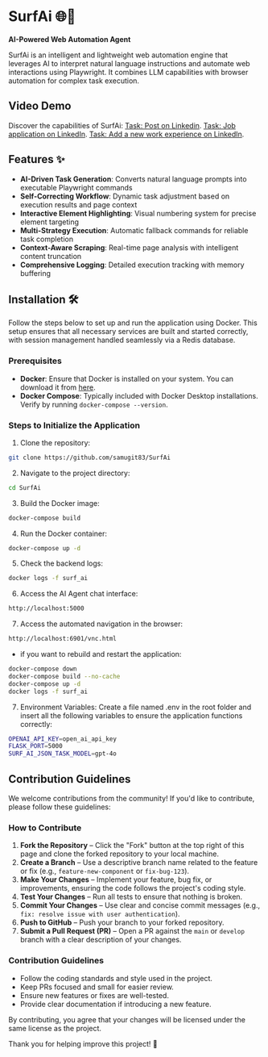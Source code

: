 # SurfAi 🌐🤖

**AI-Powered Web Automation Agent**

SurfAi is an intelligent and lightweight web automation engine that leverages AI to interpret natural language instructions and automate web interactions using Playwright. It combines LLM capabilities with browser automation for complex task execution.

## Video Demo 
Discover the capabilities of SurfAi:
[Task: Post on Linkedin](https://youtu.be/n2jnfNpV6BQ).
[Task: Job application on LinkedIn](https://youtu.be/T3Ej4-eeDag).
[Task: Add a new work experience on LinkedIn](https://youtu.be/hR73ftZ4t_4).

## Features ✨

- **AI-Driven Task Generation**: Converts natural language prompts into executable Playwright commands
- **Self-Correcting Workflow**: Dynamic task adjustment based on execution results and page context
- **Interactive Element Highlighting**: Visual numbering system for precise element targeting
- **Multi-Strategy Execution**: Automatic fallback commands for reliable task completion
- **Context-Aware Scraping**: Real-time page analysis with intelligent content truncation
- **Comprehensive Logging**: Detailed execution tracking with memory buffering


## Installation 🛠️

Follow the steps below to set up and run the application using Docker. This setup ensures that all necessary services are built and started correctly, with session management handled seamlessly via a Redis database.

### Prerequisites
- **Docker**: Ensure that Docker is installed on your system. You can download it from [here](https://www.docker.com/get-started).
- **Docker Compose**: Typically included with Docker Desktop installations. Verify by running `docker-compose --version`. 

### Steps to Initialize the Application

1. Clone the repository:

```bash
git clone https://github.com/samugit83/SurfAi
```

2. Navigate to the project directory:
```bash
cd SurfAi
```

3. Build the Docker image:
```bash
docker-compose build
```

4. Run the Docker container:
```bash
docker-compose up -d
```

5. Check the backend logs:
```bash
docker logs -f surf_ai
```

6. Access the AI Agent chat interface:
```bash
http://localhost:5000
``` 

7. Access the automated navigation in the browser:
```bash
http://localhost:6901/vnc.html
```

- if you want to rebuild and restart the application:

```bash
docker-compose down
docker-compose build --no-cache
docker-compose up -d
docker logs -f surf_ai  
```

7. Environment Variables:
Create a file named .env in the root folder and insert all the following variables to ensure the application functions correctly:

```bash
OPENAI_API_KEY=open_ai_api_key
FLASK_PORT=5000
SURF_AI_JSON_TASK_MODEL=gpt-4o 
```

 


## Contribution Guidelines

We welcome contributions from the community! If you'd like to contribute, please follow these guidelines:

### How to Contribute
1. **Fork the Repository** – Click the "Fork" button at the top right of this page and clone the forked repository to your local machine.
2. **Create a Branch** – Use a descriptive branch name related to the feature or fix (e.g., `feature-new-component` or `fix-bug-123`).
3. **Make Your Changes** – Implement your feature, bug fix, or improvements, ensuring the code follows the project's coding style.
4. **Test Your Changes** – Run all tests to ensure that nothing is broken.
5. **Commit Your Changes** – Use clear and concise commit messages (e.g., `fix: resolve issue with user authentication`).
6. **Push to GitHub** – Push your branch to your forked repository.
7. **Submit a Pull Request (PR)** – Open a PR against the `main` or `develop` branch with a clear description of your changes.

### Contribution Guidelines
- Follow the coding standards and style used in the project.
- Keep PRs focused and small for easier review.
- Ensure new features or fixes are well-tested.
- Provide clear documentation if introducing a new feature.

By contributing, you agree that your changes will be licensed under the same license as the project.

Thank you for helping improve this project! 🚀
